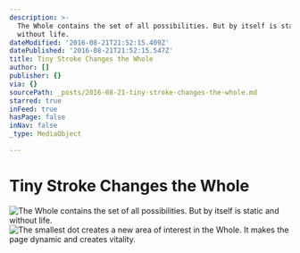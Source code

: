 ```yaml
---
description: >-
  The Whole contains the set of all possibilities. But by itself is static and
  without life.
dateModified: '2016-08-21T21:52:15.409Z'
datePublished: '2016-08-21T21:52:15.547Z'
title: Tiny Stroke Changes the Whole
author: []
publisher: {}
via: {}
sourcePath: _posts/2016-08-21-tiny-stroke-changes-the-whole.md
starred: true
inFeed: true
hasPage: false
inNav: false
_type: MediaObject

---
```

# Tiny Stroke Changes the Whole
![The Whole contains the set of all possibilities. But by itself is static and without life.](https://the-grid-user-content.s3-us-west-2.amazonaws.com/68536613-472a-4a89-a9e2-06d2712dc1f6.jpg)
![The smallest dot creates a new area of interest in the Whole. It makes the page dynamic and creates vitality.](https://the-grid-user-content.s3-us-west-2.amazonaws.com/25a06033-25a4-43bb-b4f9-6d3c0421d972.jpg)